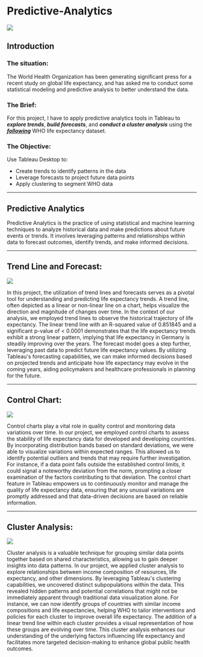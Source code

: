 # Predictive-Analytics

![](Project_picture.png)


## Introduction

### The situation: 
The World Health Organization has been generating significant press for a recent study on global life expectancy, and has asked me to conduct some statistical modeling and predictive analysis to better understand the data.



### The Brief: 
For this project, I have to apply predictive analytics tools in Tableau to ***explore trends***, ***build forecasts***, and ***conduct a cluster analysis*** using the ***[following](https://www.kaggle.com/datasets/kumarajarshi/life-expectancy-who)*** WHO life expectancy dataset.



### The Objective: 
Use Tableau Desktop to:
- Create trends to identify patterns in the data
- Leverage forecasts to project future data points
- Apply clustering to segment WHO data
***

## Predictive Analytics
Predictive Analytics is the practice of using statistical and machine learning techniques to analyze historical data and make predictions about future events or trends. It involves leveraging patterns and relationships within data to forecast outcomes, identify trends, and make informed decisions.
***

## Trend Line and Forecast:

![](Project_picture.png)

In this project, the utilization of trend lines and forecasts serves as a pivotal tool for understanding and predicting life expectancy trends. A trend line, often depicted as a linear or non-linear line on a chart, helps visualize the direction and magnitude of changes over time. In the context of our analysis, we employed trend lines to observe the historical trajectory of life expectancy. The linear trend line with an R-squared value of 0.851845 and a significant p-value of < 0.0001 demonstrates that the life expectancy trends exhibit a strong linear pattern, implying that life expectancy in Germany is steadily improving over the years. The forecast model goes a step further, leveraging past data to predict future life expectancy values. By utilizing Tableau's forecasting capabilities, we can make informed decisions based on projected trends and anticipate how life expectancy may evolve in the coming years, aiding policymakers and healthcare professionals in planning for the future.
***

## Control Chart:

![](Project_picture.png)

Control charts play a vital role in quality control and monitoring data variations over time. In our project, we employed control charts to assess the stability of life expectancy data for developed and developing countries. By incorporating distribution bands based on standard deviations, we were able to visualize variations within expected ranges. This allowed us to identify potential outliers and trends that may require further investigation. For instance, if a data point falls outside the established control limits, it could signal a noteworthy deviation from the norm, prompting a closer examination of the factors contributing to that deviation. The control chart feature in Tableau empowers us to continuously monitor and manage the quality of life expectancy data, ensuring that any unusual variations are promptly addressed and that data-driven decisions are based on reliable information.
***


## Cluster Analysis:

![](Project_picture.png)

Cluster analysis is a valuable technique for grouping similar data points together based on shared characteristics, allowing us to gain deeper insights into data patterns. In our project, we applied cluster analysis to explore relationships between income composition of resources, life expectancy, and other dimensions. By leveraging Tableau's clustering capabilities, we uncovered distinct subpopulations within the data. This revealed hidden patterns and potential correlations that might not be immediately apparent through traditional data visualization alone. For instance, we can now identify groups of countries with similar income compositions and life expectancies, helping WHO to tailor interventions and policies for each cluster to improve overall life expectancy. The addition of a linear trend line within each cluster provides a visual representation of how these groups are evolving over time. This cluster analysis enhances our understanding of the underlying factors influencing life expectancy and facilitates more targeted decision-making to enhance global public health outcomes.






